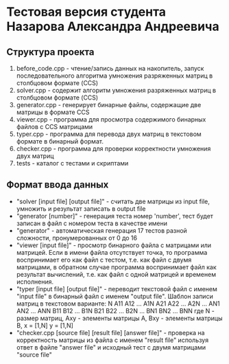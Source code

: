 ﻿# Тестовая версия студента Назарова Александра Андреевича

## Структура проекта

1. before_code.cpp - чтение/запись данных на накопитель, запуск последовательного алгоритма умножения разряженных матриц в столбцовом формате (CCS)
2. solver.cpp - содержит алгоритм умножения разряженных матриц в столбцовом формате (CCS)
3. generator.cpp - генерирует бинарные файлы, содержащие две матрицы в формате CCS
4. viewer.cpp - программа для просмотра содержимого бинарных файлов с CCS матрицами
5. typer.cpp - программа для перевода двух матриц в текстовом формате в бинарный формат.
6. checker.cpp - программа для проверки корректности умножения двух матриц
7. tests - каталог с тестами и скриптами

## Формат ввода данных

- "solver [input file] [output file]" - считать две матрицы из input file, умножить и результат записать в output file
- "generator [number]" - генерация теста номер 'number', тест будет записан в файл с номером теста в качестве имени
- "generator" - автоматическая генерация 17 тестов разной сложности, пронумерованных от 0 до 16
- "viewer [input file]" - просмотр бинарного файла с матрицами или матрицей.  Если в имени файла отсутствует точка, то программа воспринимает его как файл с тестом, т.е. как файл с двумя матрицами, в обратном случае программа воспринимает файл как результат вычислений, т.е. как файл с одной матрицей и временем исполнения.
- "typer [input file] [output file]" - переводит текстовой файл с именем "input file" в бинарный файл с именем "output file". Шаблон записи матриц в текстовом варианте:
N
A11 A12 ... A1N
A21 A22 ... A2N
...
AN1 AN2 ... ANN
B11 B12 ... B1N
B21 B22 ... B2N
...
BN1 BN2 ... BNN
где N - размер матриц, Axy - элементы матрицы A, Bxy - элементы матрицы B, x = [1,N] y = [1,N]
- "checker.cpp [source file] [result file] [answer file]" - проверка на корректность матрицы из файла с именем "result file" используя ответ в файле "answer file" и исходный тест с двумя матрицами "source file"
